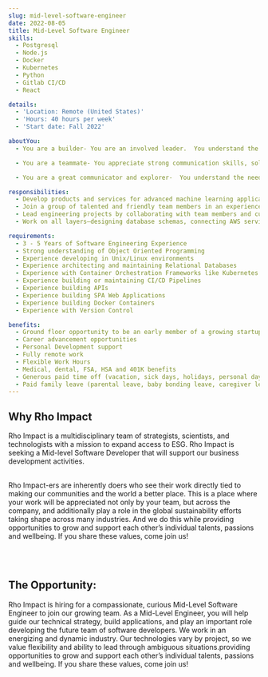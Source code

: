 ```yaml
---
slug: mid-level-software-engineer
date: 2022-08-05
title: Mid-Level Software Engineer
skills:
  - Postgresql
  - Node.js
  - Docker
  - Kubernetes
  - Python
  - Gitlab CI/CD
  - React

details:
  - 'Location: Remote (United States)'
  - 'Hours: 40 hours per week'
  - 'Start date: Fall 2022'

aboutYou:
  - You are a builder- You are an involved leader.  You understand the importance of interconnected technology applications and services and apply your high standard into creating modern, intentional solutions.

  - You are a teammate- You appreciate strong communication skills, solving problems, and iterating to become better together. You understand that delivering the best solution to the customer requires teamwork.  You understand the need to mentor and foster junior engineers as you build your team around you

  - You are a great communicator and explorer-  You understand the need for exceptional communication skills to be a liaison between senior management and other teammates. You create open avenues for ideas to be explored while understanding how to keep a project moving forward with accuracy. You enjoy experimenting and exploring ideas.  Join us and help create an impactful future!

responsibilities:
  - Develop products and services for advanced machine learning applications in impactful and interesting problem spaces.
  - Join a group of talented and friendly team members in an experienced individual contributor role (mix of architecting / building / mentoring), with potential for future people and project management opportunities.
  - Lead engineering projects by collaborating with team members and customers, facilitating technology architecture decisions, driving forward work streams, and releasing high quality software.
  - Work on all layers—designing database schemas, connecting AWS services, building python services that leverage machine learning libraries, crafting frontend features.

requirements:
  - 3 - 5 Years of Software Engineering Experience
  - Strong understanding of Object Oriented Programming
  - Experience developing in Unix/Linux environments
  - Experience architecting and maintaining Relational Databases
  - Experience with Container Orchestration Frameworks like Kubernetes
  - Experience building or maintaining CI/CD Pipelines
  - Experience building APIs
  - Experience building SPA Web Applications
  - Experience building Docker Containers
  - Experience with Version Control

benefits:
  - Ground floor opportunity to be an early member of a growing startup
  - Career advancement opportunities
  - Personal Development support
  - Fully remote work
  - Flexible Work Hours
  - Medical, dental, FSA, HSA and 401K benefits
  - Generous paid time off (vacation, sick days, holidays, personal days, parental leave)
  - Paid family leave (parental leave, baby bonding leave, caregiver leave)
---
```


<h2 class="h4 font-playfair-display text-blue-500 mb-4"">Why Rho Impact</h2>
Rho Impact is a multidisciplinary team of strategists, scientists, and technologists with a mission to expand access to ESG. Rho Impact is seeking a Mid-level Software Developer that will support our business development activities.

<br/>
<br/>

Rho Impact-ers are inherently doers who see their work directly tied to making our communities and the world a better place. This is a place where your work will be appreciated not only by your team, but across the company, and additionally play a role in the global sustainability efforts taking shape across many industries. And we do this while providing opportunities to grow and support each other’s individual talents, passions and wellbeing. If you share these values, come join us!

<br/>
<br/>

<h2 class="h4 font-playfair-display text-blue-500 mb-4"">The Opportunity:</h2>

Rho Impact is hiring for a compassionate, curious Mid-Level Software Engineer to join our growing team. As a Mid-Level Engineer, you will help guide our technical strategy, build applications, and play an important role developing the future team of software developers. We work in an energizing and dynamic industry. Our technologies vary by project, so we value flexibility and ability to lead through ambiguous situations.providing opportunities to grow and support each other’s individual talents, passions and wellbeing. If you share these values, come join us!
